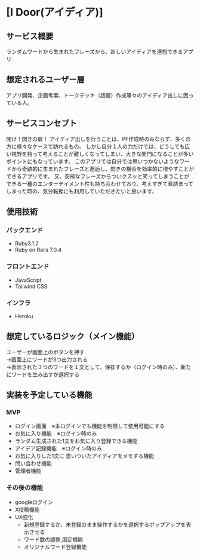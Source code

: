# [I Door(アイディア)]

## サービス概要
ランダムワードから生まれたフレーズから、新しいアイディアを連想できるアプリ

## 想定されるユーザー層
アプリ開発、企画考案、トークデッキ（話題）作成等々のアイディア出しに困っている人。

## サービスコンセプト
開け！閃きの扉！ 
アイディア出しを行うことは、PF作成時のみならず、多くの方に様々なケースで訪れるもの。
しかし自分１人の力だけでは、どうしても広い視野を持って考えることが難しくなってしまい、大きな関門になることが多いポイントにもなっています。
このアプリでは自分では思いつかないようなワードから奇跡的に生まれたフレーズと邂逅し、閃きの機会を効率的に増やすことができるアプリです。
又、突飛なフレーズからついクスッと笑ってしまうことができる一種のエンターテイメント性も持ち合わせており、考えすぎて煮詰まってしまった時の、気分転換にも利用していただきたいと思います。

## 使用技術
###  バックエンド
* Ruby3.1.2
* Ruby on Rails 7.0.4
###  フロントエンド
* JavaScript
* Tailwind CSS
###  インフラ
* Heroku

##  想定しているロジック（メイン機能）
ユーザーが画面上のボタンを押す   
→画面上にワードが3つ出力される   
→表示された３つのワードを１文として、保存するか（ログイン時のみ）、新たにワードを生み出すか選択する   

## 実装を予定している機能
### MVP
* ログイン画面　※未ログインでも機能を制限して使用可能にする
* お気に入り機能　※ログイン時のみ
 * ランダム生成された1文をお気に入り登録できる機能
* アイデア記録機能　※ログイン時のみ
 * お気に入りした1文に 思いついたアイディアをメモする機能
* 問い合わせ機能
* 管理者機能

### その後の機能
* googleログイン
* X投稿機能
* UX強化
  * 新規登録するか、未登録のまま操作するかを選択するポップアップを表示させる
  * ワード数の調整,固定機能
  * オリジナルワード登録機能
